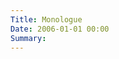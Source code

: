```yaml
---
Title: Monologue
Date: 2006-01-01 00:00
Summary:
---
```



<div class="audio-player"></div>

<script type="text/javascript">
    $(document).ready(function() {
        initAudioPlayer('/static/audio/production/monologue-128.mp3', 'Monologue');
    });
</script>
